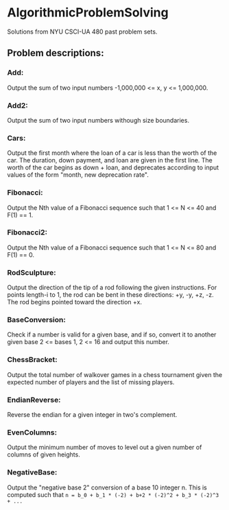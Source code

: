 # AlgorithmicProblemSolving
Solutions from NYU CSCI-UA 480 past problem sets.

## Problem descriptions:

### Add:
  Output the sum of two input numbers -1,000,000 <= x, y <= 1,000,000.

### Add2:
  Output the sum of two input numbers withough size boundaries.
  
### Cars:
  Output the first month where the loan of a car is less than the worth of the car.
  The duration, down payment, and loan are given in the first line.
  The worth of the car begins as down + loan, and deprecates according to input values of the form "month, new deprecation rate".

### Fibonacci:
  Output the Nth value of a Fibonacci sequence such that 1 <= N <= 40 and F(1) == 1.

### Fibonacci2:
  Output the Nth value of a Fibonacci sequence such that 1 <= N <= 80 and F(1) == 0.

### RodSculpture:
  Output the direction of the tip of a rod following the given instructions.
  For points length-i to 1, the rod can be bent in these directions: +y, -y, +z, -z.
  The rod begins pointed toward the direction +x.

### BaseConversion:
  Check if a number is valid for a given base, and if so, convert it to another given base 2 <= bases 1, 2 <= 16 and output this number.
  
### ChessBracket:
  Output the total number of walkover games in a chess tournament given the expected number of players and the list of missing players.
  
### EndianReverse:
  Reverse the endian for a given integer in two's complement.
 
### EvenColumns:
  Output the minimum number of moves to level out a given number of columns of given heights.
  
### NegativeBase:
  Output the "negative base 2" conversion of a base 10 integer n.
  This is computed such that `n = b_0 + b_1 * (-2) + b+2 * (-2)^2 + b_3 * (-2)^3 + ...`
  

